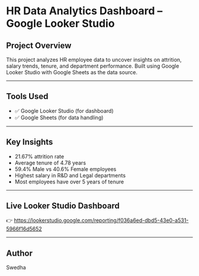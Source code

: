 #  HR Data Analytics Dashboard – Google Looker Studio

##  Project Overview

This project analyzes HR employee data to uncover insights on attrition, salary trends, tenure, and department performance. Built using Google Looker Studio with Google Sheets as the data source.

---

##  Tools Used
- ✅ Google Looker Studio (for dashboard)
- ✅ Google Sheets (for data handling)

---

##  Key Insights
- 21.67% attrition rate
- Average tenure of 4.78 years
- 59.4% Male vs 40.6% Female employees
- Highest salary in R&D and Legal departments
- Most employees have over 5 years of tenure

---


##  Live Looker Studio Dashboard
👉 https://lookerstudio.google.com/reporting/f036a6ed-dbd5-43e0-a531-5966f16d5652

---

##  Author
Swedha   

